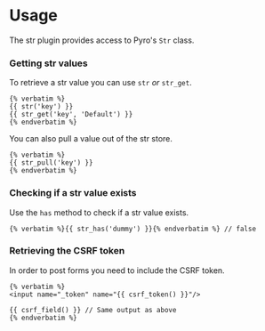 # Usage

The str plugin provides access to Pyro's `Str` class.

### Getting str values

To retrieve a str value you can use `str` _or_ `str_get`.

    {% verbatim %}
    {{ str('key') }}
    {{ str_get('key', 'Default') }}
    {% endverbatim %}

You can also pull a value out of the str store.

    {% verbatim %}
    {{ str_pull('key') }}
    {% endverbatim %}

### Checking if a str value exists

Use the `has` method to check if a str value exists.

    {% verbatim %}{{ str_has('dummy') }}{% endverbatim %} // false

### Retrieving the CSRF token

In order to post forms you need to include the CSRF token.

    {% verbatim %}
    <input name="_token" name="{{ csrf_token() }}"/>

    {{ csrf_field() }} // Same output as above
    {% endverbatim %}
